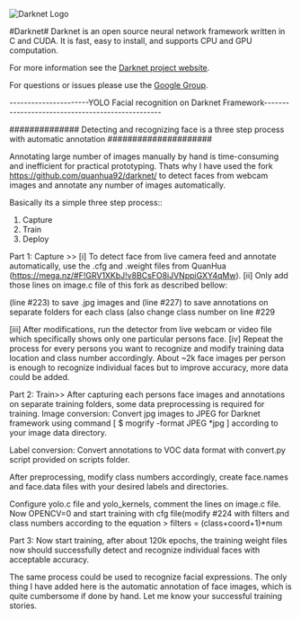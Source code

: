 ![Darknet Logo](http://pjreddie.com/media/files/darknet-black-small.png)

#Darknet#
Darknet is an open source neural network framework written in C and CUDA. It is fast, easy to install, and supports CPU and GPU computation.

For more information see the [Darknet project website](http://pjreddie.com/darknet).

For questions or issues please use the [Google Group](https://groups.google.com/forum/#!forum/darknet).

----------------------YOLO Facial recognition on Darknet Framework-------------------------------------------------

############## Detecting and recognizing face is a three step process with automatic annotation #####################

Annotating large number of images manually by hand is time-consuming and inefficient for practical prototyping. Thats why I have used the fork https://github.com/quanhua92/darknet/ to detect faces from webcam images and annotate  any number of images automatically.

Basically its a simple three step process::
1. Capture
2. Train
3. Deploy

Part 1: Capture >>
[i] To detect face from live camera feed and annotate automatically, use the .cfg and .weight files from QuanHua (https://mega.nz/#F!GRV1XKbJ!v8BCsFO8iJVNppiGXY4qMw). 
[ii] Only add those lines on image.c file of this fork as described bellow:

(line #223) to save .jpg images and (line #227) to save annotations on separate folders for each class (also change class number on line #229 

[iii] After modifications, run the detector from live webcam or video file which specifically shows only one particular persons face. 
[iv] Repeat the process for every persons you want to recognize and modify training data location and class number accordingly.
About ~2k face images per person is enough to recognize individual faces but to improve accuracy, more data could be added.


Part 2: Train>>
After capturing each persons face images and annotations on separate training folders, some data preprocessing is required for training. 
Image conversion: Convert jpg images to JPEG for Darknet framework using command [ $ mogrify -format JPEG *jpg ] according to your image data directory.

Label conversion: Convert annotations to VOC data format with convert.py script provided on scripts folder.

After preprocessing, modify class numbers accordingly, create face.names and face.data files with your desired labels and directories.

Configure yolo.c file and yolo_kernels, comment the lines on image.c file.
Now OPENCV=0 and start training with cfg file(modify #224 with filters and class numbers according to the equation > filters = (class+coord+1)*num

Part 3: Now start training, after about 120k epochs, the training weight files now should successfully detect and recognize individual faces with acceptable accuracy.

The same process could be used to recognize facial expressions. The only thing I have added here is the automatic annotation of face images, which is quite cumbersome if done by hand.
Let me know your successful training stories.
